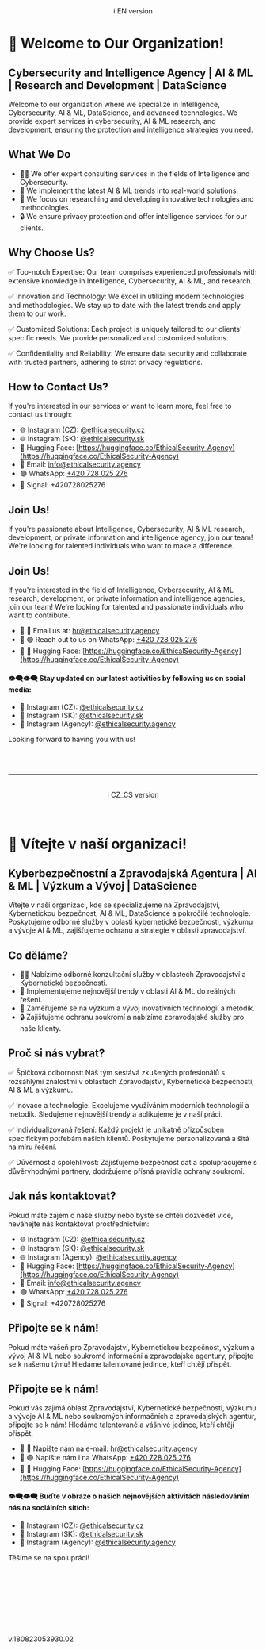 <br>
<center>ℹ️ EN version</center>

# 🚀 Welcome to Our Organization!

## Cybersecurity and Intelligence Agency | AI & ML | Research and Development | DataScience

Welcome to our organization where we specialize in Intelligence, Cybersecurity, AI & ML, DataScience, and advanced technologies. We provide expert services in cybersecurity, AI & ML research, and development, ensuring the protection and intelligence strategies you need.

## What We Do

- 👨‍💻 We offer expert consulting services in the fields of Intelligence and Cybersecurity.
- 🧠 We implement the latest AI & ML trends into real-world solutions.
- 🎯 We focus on researching and developing innovative technologies and methodologies.
- 🔒 We ensure privacy protection and offer intelligence services for our clients.

## Why Choose Us?

✅ Top-notch Expertise: Our team comprises experienced professionals with extensive knowledge in Intelligence, Cybersecurity, AI & ML, and research.

✅ Innovation and Technology: We excel in utilizing modern technologies and methodologies. We stay up to date with the latest trends and apply them to our work.

✅ Customized Solutions: Each project is uniquely tailored to our clients' specific needs. We provide personalized and customized solutions.

✅ Confidentiality and Reliability: We ensure data security and collaborate with trusted partners, adhering to strict privacy regulations.

## How to Contact Us?

If you're interested in our services or want to learn more, feel free to contact us through:

- 🌐 Instagram (CZ): [@ethicalsecurity.cz](https://www.instagram.com/ethicalsecurity.cz/)
- 🌐 Instagram (SK): [@ethicalsecurity.sk](https://www.instagram.com/ethicalsecurity.sk/)
- 🤗 Hugging Face: [https://huggingface.co/EthicalSecurity-Agency](https://huggingface.co/EthicalSecurity-Agency)
- 📧 Email: info@ethicalsecurity.agency
- 🟢 WhatsApp: [+420 728 025 276](https://wa.me/+420728025276)
- 🔵 Signal: +420728025276

## Join Us!

If you're passionate about Intelligence, Cybersecurity, AI & ML research, development, or private information and intelligence agency, join our team! We're looking for talented individuals who want to make a difference.

## Join Us!

If you're interested in the field of Intelligence, Cybersecurity, AI & ML research, development, or private information and intelligence agencies, join our team! We're looking for talented and passionate individuals who want to contribute.

- 🌟 📧 Email us at: [hr@ethicalsecurity.agency](mailto:hr@ethicalsecurity.agency)
- 🌟 🟢 Reach out to us on WhatsApp: [+420 728 025 276](https://wa.me/+420728025276)
- 🤖 🤗 Hugging Face: [https://huggingface.co/EthicalSecurity-Agency](https://huggingface.co/EthicalSecurity-Agency)

#### 👁️‍🗨️👁️‍🗨️ Stay updated on our latest activities by following us on social media:
- 📲 Instagram (CZ): [@ethicalsecurity.cz](https://www.instagram.com/ethicalsecurity.cz/)
- 📲 Instagram (SK): [@ethicalsecurity.sk](https://www.instagram.com/ethicalsecurity.sk/)
- 📲 Instagram (Agency): [@ethicalsecurity.agency](https://www.instagram.com/ethicalsecurity.agency/)

    
Looking forward to having you with us!



<br><br>



* * *
<br>
<center>ℹ️ CZ_CS version</center>


<br>
<br>






# 🚀 Vítejte v naší organizaci!

## Kyberbezpečnostní a Zpravodajská Agentura | AI & ML | Výzkum a Vývoj | DataScience

Vítejte v naší organizaci, kde se specializujeme na Zpravodajství, Kybernetickou bezpečnost, AI & ML, DataScience a pokročilé technologie. Poskytujeme odborné služby v oblasti kybernetické bezpečnosti, výzkumu a vývoje AI & ML, zajišťujeme ochranu a strategie v oblasti zpravodajství.

## Co děláme?

- 👨‍💻 Nabízíme odborné konzultační služby v oblastech Zpravodajství a Kybernetické bezpečnosti.
- 🧠 Implementujeme nejnovější trendy v oblasti AI & ML do reálných řešení.
- 🎯 Zaměřujeme se na výzkum a vývoj inovativních technologií a metodik.
- 🔒 Zajišťujeme ochranu soukromí a nabízíme zpravodajské služby pro naše klienty.

## Proč si nás vybrat?

✅ Špičková odbornost: Náš tým sestává zkušených profesionálů s rozsáhlými znalostmi v oblastech Zpravodajství, Kybernetické bezpečnosti, AI & ML a výzkumu.

✅ Inovace a technologie: Excelujeme využíváním moderních technologií a metodik. Sledujeme nejnovější trendy a aplikujeme je v naší práci.

✅ Individualizovaná řešení: Každý projekt je unikátně přizpůsoben specifickým potřebám našich klientů. Poskytujeme personalizovaná a šitá na míru řešení.

✅ Důvěrnost a spolehlivost: Zajišťujeme bezpečnost dat a spolupracujeme s důvěryhodnými partnery, dodržujeme přísná pravidla ochrany soukromí.

## Jak nás kontaktovat?

Pokud máte zájem o naše služby nebo byste se chtěli dozvědět více, neváhejte nás kontaktovat prostřednictvím:

- 🌐 Instagram (CZ): [@ethicalsecurity.cz](https://www.instagram.com/ethicalsecurity.cz/)
- 🌐 Instagram (SK): [@ethicalsecurity.sk](https://www.instagram.com/ethicalsecurity.sk/)
- 🌐 Instagram (Agency): [@ethicalsecurity.agency](https://www.instagram.com/ethicalsecurity.agency/)
- 🤗 Hugging Face: [https://huggingface.co/EthicalSecurity-Agency](https://huggingface.co/EthicalSecurity-Agency)
- 📧 Email: info@ethicalsecurity.agency
- 🟢 WhatsApp: [+420 728 025 276](https://wa.me/+420728025276)
- 🔵 Signal: +420728025276

## Připojte se k nám!

Pokud máte vášeň pro Zpravodajství, Kybernetickou bezpečnost, výzkum a vývoj AI & ML nebo soukromé informační a zpravodajské agentury, připojte se k našemu týmu! Hledáme talentované jedince, kteří chtějí přispět.

## Připojte se k nám!

Pokud vás zajímá oblast Zpravodajství, Kybernetické bezpečnosti, výzkumu a vývoje AI & ML nebo soukromých informačních a zpravodajských agentur, připojte se k nám! Hledáme talentované a vášnivé jedince, kteří chtějí přispět.

- 🌟 📧 Napište nám na e-mail: [hr@ethicalsecurity.agency](mailto:hr@ethicalsecurity.agency)
- 🌟 🟢 Napište nám i na WhatsApp: [+420 728 025 276](https://wa.me/+420728025276)
- 🤖 🤗 Hugging Face: [https://huggingface.co/EthicalSecurity-Agency](https://huggingface.co/EthicalSecurity-Agency)

#### 👁️‍🗨️👁️‍🗨️ Buďte v obraze o našich nejnovějších aktivitách následováním nás na sociálních sítích:
- 📲 Instagram (CZ): [@ethicalsecurity.cz](https://www.instagram.com/ethicalsecurity.cz/)
- 📲 Instagram (SK): [@ethicalsecurity.sk](https://www.instagram.com/ethicalsecurity.sk/)
- 📲 Instagram (Agency): [@ethicalsecurity.agency](https://www.instagram.com/ethicalsecurity.agency/)


Těšíme se na spolupráci!



<br><br><br><br><br><br><br>

v.180823053930.02
